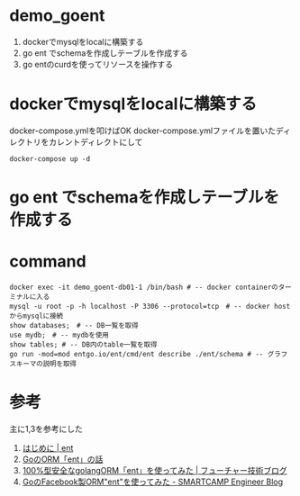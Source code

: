 # demo_goent
1. dockerでmysqlをlocalに構築する
2. go ent でschemaを作成しテーブルを作成する
3. go entのcurdを使ってリソースを操作する

# dockerでmysqlをlocalに構築する
docker-compose.ymlを叩けばOK
docker-compose.ymlファイルを置いたディレクトリをカレントディレクトにして
```
docker-compose up -d
```

# go ent でschemaを作成しテーブルを作成する


# command
```
docker exec -it demo_goent-db01-1 /bin/bash # -- docker containerのターミナルに入る
mysql -u root -p -h localhost -P 3306 --protocol=tcp　# -- docker hostからmysqlに接続
show databases;　# -- DB一覧を取得
use mydb;　# -- mydbを使用
show tables; # -- DB内のtable一覧を取得
go run -mod=mod entgo.io/ent/cmd/ent describe ./ent/schema # -- グラフスキーマの説明を取得
```

# 参考
主に1,3を参考にした
1. [はじめに \| ent](https://entgo.io/ja/docs/schema-def/)
2. [GoのORM「ent」の話](https://zenn.dev/masamiki/articles/83a8db3f132fcb1c48f0)
3. [100%型安全なgolangORM「ent」を使ってみた \| フューチャー技術ブログ](https://future-architect.github.io/articles/20210728a/)
4. [GoのFacebook製ORM"ent"を使ってみた \- SMARTCAMP Engineer Blog](https://tech.smartcamp.co.jp/entry/try-go-ent#%E3%82%B9%E3%82%AD%E3%83%BC%E3%83%9E%E3%81%AE%E5%AE%9A%E7%BE%A9)
